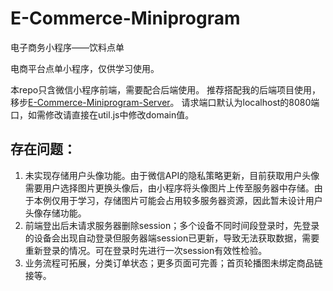 # E-Commerce-Miniprogram
电子商务小程序——饮料点单

电商平台点单小程序，仅供学习使用。

本repo只含微信小程序前端，需要配合后端使用。
推荐搭配我的后端项目使用，移步[E-Commerce-Miniprogram-Server](https://github.com/Siruirui/E-Commerce-Miniprogram-Server)。
请求端口默认为localhost的8080端口，如需修改请直接在util.js中修改domain值。

## 存在问题：
1. 未实现存储用户头像功能。由于微信API的隐私策略更新，目前获取用户头像需要用户选择图片更换头像后，由小程序将头像图片上传至服务器中存储。由于本例仅用于学习，存储图片可能会占用较多服务器资源，因此暂未设计用户头像存储功能。
2. 前端登出后未请求服务器删除session；多个设备不同时间段登录时，先登录的设备会出现自动登录但服务器端session已更新，导致无法获取数据，需要重新登录的情况。可在登录时先进行一次session有效性检验。
3. 业务流程可拓展，分类订单状态；更多页面可完善；首页轮播图未绑定商品链接等。
